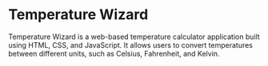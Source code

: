 # Temperature Wizard

Temperature Wizard is a web-based temperature calculator application built using HTML, CSS, and JavaScript. It allows users to convert temperatures between different units, such as Celsius, Fahrenheit, and Kelvin.

